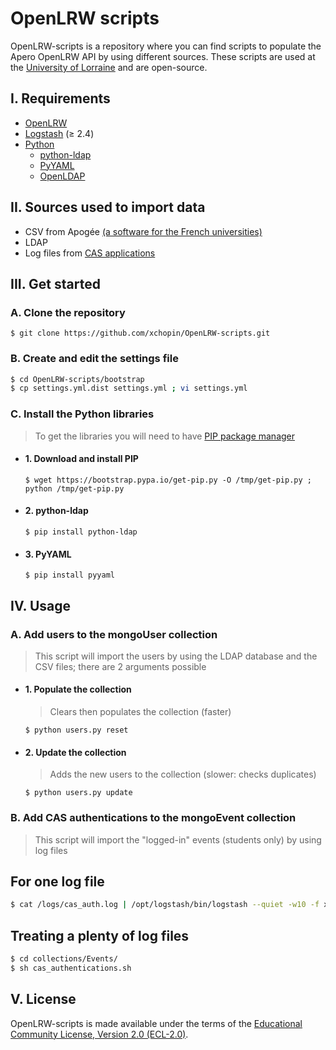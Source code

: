 # OpenLRW scripts

OpenLRW-scripts is a repository where you can find scripts to populate the Apero OpenLRW API by using different sources. These scripts are used at the [University of Lorraine](https://en.wikipedia.org/wiki/University_of_Lorraine) and are open-source.

## I. Requirements
 - [OpenLRW](https://github.com/Apereo-Learning-Analytics-Initiative/OpenLRW)
 - [Logstash](https://www.elastic.co/fr/downloads/logstash) (≥ 2.4)
 - [Python](https://www.python.org/downloads/)
    - [python-ldap](#1-python-ldap)
    - [PyYAML](#2-pyyaml)
    - [OpenLDAP](https://stackoverflow.com/a/4768467/7644126)

## II. Sources used to import data
- CSV from Apogée [(a software for the French universities)](https://fr.wikipedia.org/wiki/Apog%C3%A9e_(logiciel))
- LDAP
- Log files from [CAS applications](https://en.wikipedia.org/wiki/Central_Authentication_Service)


## III. Get started
### A. Clone the repository
`$ git clone https://github.com/xchopin/OpenLRW-scripts.git`

### B. Create and edit the settings file
```bash 
$ cd OpenLRW-scripts/bootstrap
$ cp settings.yml.dist settings.yml ; vi settings.yml
```

### C. Install the Python libraries
> To get the libraries you will need to have [PIP package manager](https://pypi.python.org/pypi/pip)

- #### 1. Download and install PIP
   `$ wget https://bootstrap.pypa.io/get-pip.py -O /tmp/get-pip.py ; python /tmp/get-pip.py`

- #### 2. python-ldap
   `$ pip install python-ldap` 
   
- #### 3. PyYAML
   `$ pip install pyyaml` 
 

## IV. Usage
### A. Add users to the mongoUser collection
 > This script will import the users by using the LDAP database and the CSV files; there are 2 arguments possible

- #### 1. Populate the collection
    > Clears then populates the collection (faster)

    `$ python users.py reset`    


- #### 2. Update the collection
    > Adds the new users to the collection (slower: checks duplicates)

    `$ python users.py update`  

### B. Add CAS authentications to the mongoEvent collection
 > This script will import the "logged-in" events (students only)  by using log files
 
 ## For one log file
```bash
$ cat /logs/cas_auth.log | /opt/logstash/bin/logstash --quiet -w10 -f xapi_cas.conf
```  

## Treating a plenty of log files
```bash
$ cd collections/Events/
$ sh cas_authentications.sh
```  

## V. License
OpenLRW-scripts is made available under the terms of the [Educational Community License, Version 2.0 (ECL-2.0)](https://opensource.org/licenses/ECL-2.0).
